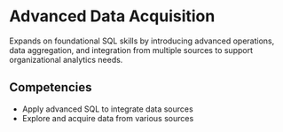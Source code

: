# Advanced Data Acquisition

Expands on foundational SQL skills by introducing advanced operations, data aggregation, and integration from multiple sources to support organizational analytics needs.

## Competencies
- Apply advanced SQL to integrate data sources
- Explore and acquire data from various sources
